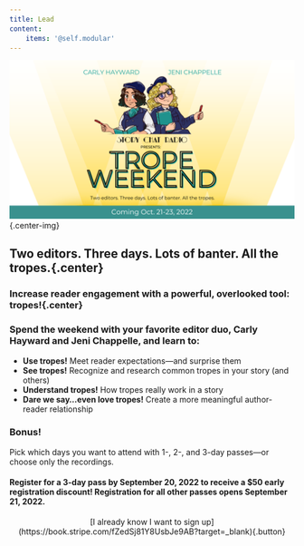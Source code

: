 ```yaml
---
title: Lead
content:
    items: '@self.modular'
---
```


!["Story Chat Radio Presents: Trope Weekend. Two editors. Three days. Lots of banter. All the tropes. Coming Oct 21-23, 2022"](Trope%20Weekend%20Logo%20banner.png "Trope%20Weekend%20Logo%20banner"){.center-img}

## Two editors. Three days. Lots of banter. All the tropes.{.center}

### Increase reader engagement with a powerful, overlooked tool: tropes!{.center}

### Spend the weekend with your favorite editor duo, Carly Hayward and Jeni Chappelle, and learn to:
* **Use tropes!** Meet reader expectations—and surprise them
* **See tropes!** Recognize and research common tropes in your story (and others)
* **Understand tropes!** How tropes really work in a story
* **Dare we say…even love tropes!** Create a more meaningful author-reader relationship

### Bonus!

Pick which days you want to attend with 1-, 2-, and 3-day passes—or choose only the recordings.

#### Register for a 3-day pass by **September 20, 2022** to receive a $50 early registration discount! Registration for all other passes opens **September 21, 2022**.

<center markdown="1">[I already know I want to sign up](https://book.stripe.com/fZedSj81Y8UsbJe9AB?target=_blank){.button}</center>
